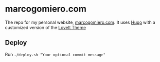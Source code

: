 # marcogomiero.com
The repo for my personal website, [marcogomiero.com](https://www.marcogomiero.com/). It uses [Hugo](https://gohugo.io) with a customized version of the [LoveIt Theme](https://themes.gohugo.io/loveit/)

## Deploy

Run `./deploy.sh "Your optional commit message"`